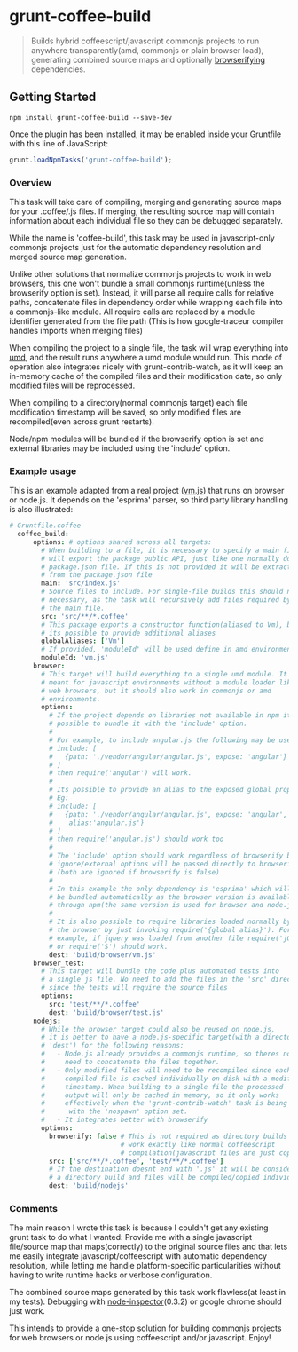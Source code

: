 # grunt-coffee-build

> Builds hybrid coffeescript/javascript commonjs projects to run anywhere transparently(amd, commonjs or plain browser load), generating combined source maps and optionally [browserifying](https://github.com/substack/node-browserify) dependencies. 

## Getting Started
```shell
npm install grunt-coffee-build --save-dev
```

Once the plugin has been installed, it may be enabled inside your Gruntfile with this line of JavaScript:

```js
grunt.loadNpmTasks('grunt-coffee-build');
```

### Overview

This task will take care of compiling, merging and generating source maps for
your .coffee/.js files. If merging, the resulting source map will contain
information about each individual file so they can be debugged separately.

While the name is 'coffee-build', this task may be used in javascript-only
commonjs projects just for the automatic dependency resolution and merged
source map generation.

Unlike other solutions that normalize commonjs projects to work in web
browsers, this one won't bundle a small commonjs runtime(unless the browserify
option is set). Instead, it will parse all require calls for relative paths,
concatenate files in dependency order while wrapping each file into a
commonjs-like module.  All require calls are replaced by a module identifier
generated from the file path (This is how google-traceur compiler handles
imports when merging files)

When compiling the project to a single file, the task will wrap everything into
[umd](https://github.com/umdjs/umd), and the result runs anywhere a umd module
would run. This mode of operation also integrates nicely with
grunt-contrib-watch, as it will keep an in-memory cache of the compiled files
and their modification date, so only modified files will be reprocessed.

When compiling to a directory(normal commonjs target) each file modification
timestamp will be saved, so only modified files are recompiled(even across
grunt restarts).

Node/npm modules will be bundled if the browserify option is set and external
libraries may be included using the 'include' option.

### Example usage

This is an example adapted from a real project
([vm.js](https://github.com/tarruda/vm.js)) that runs on browser or node.js.
It depends on the 'esprima' parser, so third party library handling is also
 illustrated:

```coffeescript
# Gruntfile.coffee
  coffee_build:
      options: # options shared across all targets:
        # When building to a file, it is necessary to specify a main file which
        # will export the package public API, just like one normally does in a
        # package.json file. If this is not provided it will be extracted
        # from the package.json file
        main: 'src/index.js'
        # Source files to include. For single-file builds this should not be
        # necessary, as the task will recursively add files required by
        # the main file.
        src: 'src/**/*.coffee'
        # This package exports a constructor function(aliased to Vm), but
        # its possible to provide additional aliases 
        globalAliases: ['Vm']
        # If provided, 'moduleId' will be used define in amd environments
        moduleId: 'vm.js'
      browser:
        # This target will build everything to a single umd module. It is
        # meant for javascript environments without a module loader like
        # web browsers, but it should also work in commonjs or amd
        # environments.
        options:
          # If the project depends on libraries not available in npm it is
          # possible to bundle it with the 'include' option.
          #
          # For example, to include angular.js the following may be used:
          # include: [
          #   {path: './vendor/angular/angular.js', expose: 'angular'}
          # ]
          # then require('angular') will work.
          # 
          # Its possible to provide an alias to the exposed global property.
          # Eg:
          # include: [
          #   {path: './vendor/angular/angular.js', expose: 'angular',
          #    alias:'angular.js'}
          # ]
          # then require('angular.js') should work too
          #
          # The 'include' option should work regardless of browserify but
          # ignore/external options will be passed directly to browserify
          # (both are ignored if browserify is false) 
          #
          # In this example the only dependency is 'esprima' which will
          # be bundled automatically as the browser version is available
          # through npm(the same version is used for browser and node.js).
          #
          # It is also possible to require libraries loaded normally by
          # the browser by just invoking require('{global alias}'). For
          # example, if jquery was loaded from another file require('jQuery')
          # or require('$') should work.
          dest: 'build/browser/vm.js'
      browser_test:
        # This target will bundle the code plus automated tests into
        # a single js file. No need to add the files in the 'src' directory
        # since the tests will require the source files
        options:
          src: 'test/**/*.coffee'
          dest: 'build/browser/test.js'
      nodejs:
        # While the browser target could also be reused on node.js, 
        # it is better to have a node.js-specific target(with a directory
        # 'dest') for the following reasons:
        #   - Node.js already provides a commonjs runtime, so theres no
        #     need to concatenate the files together.
        #   - Only modified files will need to be recompiled since each
        #     compiled file is cached individually on disk with a modification
        #     timestamp. When building to a single file the processed
        #     output will only be cached in memory, so it only works
        #     effectively when the 'grunt-contrib-watch' task is being used
        #      with the 'nospawn' option set.
        #   - It integrates better with browserify
        options:
          browserify: false # This is not required as directory builds
                            # work exactly like normal coffeescript
                            # compilation(javascript files are just copied).
          src: ['src/**/*.coffee', 'test/**/*.coffee']
          # If the destination doesnt end with '.js' it will be considered
          # a directory build and files will be compiled/copied individually
          dest: 'build/nodejs'
```

### Comments

The main reason I wrote this task is because I couldn't get any existing grunt
task to do what I wanted: Provide me with a single javascript file/source map
that maps(correctly) to the original source files and that lets me easily
integrate javascript/coffeescript with automatic dependency resolution, while
letting me handle platform-specific particularities without having to write
runtime hacks or verbose configuration.

The combined source maps generated by this task work flawless(at least in my
 tests).
Debugging with
[node-inspector](https://github.com/node-inspector/node-inspector)(0.3.2) or
google chrome should just work.

This intends to provide a one-stop solution for building commonjs 
projects for web browsers or node.js using coffeescript and/or javascript.
Enjoy!
